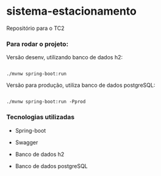 # sistema-estacionamento

Repositório para o TC2

  

### Para rodar o projeto:

Versão desenv, utilizando banco de dados h2:

```

./mvnw spring-boot:run

```

Versão para produção, utiliza banco de dados postgreSQL:

```

./mvnw spring-boot:run -Pprod

```

  

### Tecnologias utilizadas

- Spring-boot

- Swagger

- Banco de dados h2

- Banco de dados postgreSQL